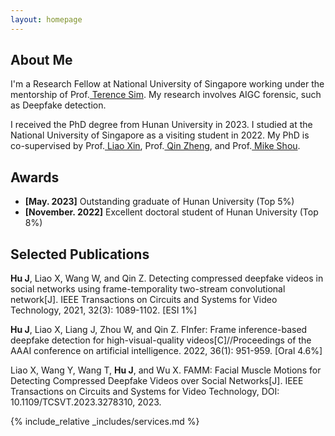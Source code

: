```yaml
---
layout: homepage
---
```


## About Me

I'm a Research Fellow at National University of Singapore
working under the mentorship of Prof.<a href="https://tsim17.wixsite.com/terencesim" target="_blank"> Terence Sim</a>. My research involves AIGC forensic, such as Deepfake detection.

 I received the PhD degree from Hunan University in 2023. I studied at the National University of Singapore as a visiting student in 2022. My PhD is co-supervised by  Prof.<a href="https://scholar.google.com/citations?user=mo49xkgAAAAJ&hl=zh-CN&oi=ao" target="_blank"> Liao Xin</a>,  Prof.<a href="http://csee.hnu.edu.cn/people/qinzheng" target="_blank"> Qin Zheng</a>, and Prof.<a href="https://sites.google.com/view/showlab" target="_blank"> Mike Shou</a>. 


## Awards
- **[May. 2023]** Outstanding graduate of Hunan University (Top 5%)
- **[November. 2022]** Excellent doctoral student of Hunan University (Top 8%)



## Selected Publications

**Hu J**, Liao X, Wang W, and Qin Z. Detecting compressed deepfake videos in social networks using frame-temporality two-stream convolutional network[J]. IEEE Transactions on Circuits and Systems for Video Technology, 2021, 32(3): 1089-1102. [ESI 1%]

**Hu J**, Liao X, Liang J, Zhou W, and Qin Z. FInfer: Frame inference-based deepfake detection for high-visual-quality videos[C]//Proceedings of the AAAI conference on artificial intelligence. 2022, 36(1): 951-959. [Oral 4.6%]

Liao X, Wang Y, Wang T, **Hu J**, and Wu X. FAMM: Facial Muscle Motions for Detecting Compressed Deepfake Videos over Social Networks[J]. IEEE Transactions on Circuits and Systems for Video Technology, DOI: 10.1109/TCSVT.2023.3278310, 2023.


{% include_relative _includes/services.md %}

